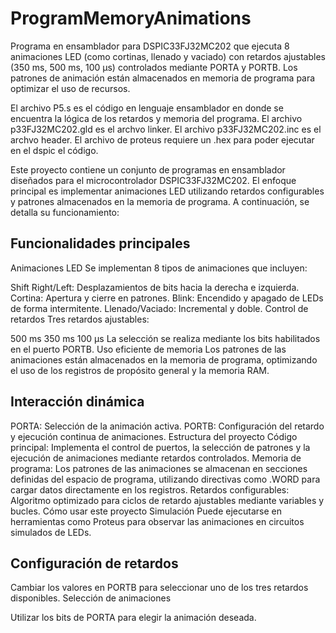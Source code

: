 # ProgramMemoryAnimations
Programa en ensamblador para DSPIC33FJ32MC202 que ejecuta 8 animaciones LED (como cortinas, llenado y vaciado) con retardos ajustables (350 ms, 500 ms, 100 µs) controlados mediante PORTA y PORTB. Los patrones de animación están almacenados en memoria de programa para optimizar el uso de recursos.

El archivo P5.s es el código en lenguaje ensamblador en donde se encuentra la lógica de los retardos y memoria del programa. El archivo p33FJ32MC202.gld es el archvo linker. El archivo p33FJ32MC202.inc es el archvo header. El archivo de proteus requiere un .hex para poder ejecutar en el dspic el código.

Este proyecto contiene un conjunto de programas en ensamblador diseñados para el microcontrolador DSPIC33FJ32MC202. El enfoque principal es implementar animaciones LED utilizando retardos configurables y patrones almacenados en la memoria de programa. A continuación, se detalla su funcionamiento:

## Funcionalidades principales
Animaciones LED
Se implementan 8 tipos de animaciones que incluyen:

Shift Right/Left: Desplazamientos de bits hacia la derecha e izquierda.
Cortina: Apertura y cierre en patrones.
Blink: Encendido y apagado de LEDs de forma intermitente.
Llenado/Vaciado: Incremental y doble.
Control de retardos
Tres retardos ajustables:

500 ms
350 ms
100 µs
La selección se realiza mediante los bits habilitados en el puerto PORTB.
Uso eficiente de memoria
Los patrones de las animaciones están almacenados en la memoria de programa, optimizando el uso de los registros de propósito general y la memoria RAM.

## Interacción dinámica

PORTA: Selección de la animación activa.
PORTB: Configuración del retardo y ejecución continua de animaciones.
Estructura del proyecto
Código principal: Implementa el control de puertos, la selección de patrones y la ejecución de animaciones mediante retardos controlados.
Memoria de programa: Los patrones de las animaciones se almacenan en secciones definidas del espacio de programa, utilizando directivas como .WORD para cargar datos directamente en los registros.
Retardos configurables: Algoritmo optimizado para ciclos de retardo ajustables mediante variables y bucles.
Cómo usar este proyecto
Simulación
Puede ejecutarse en herramientas como Proteus para observar las animaciones en circuitos simulados de LEDs.

## Configuración de retardos

Cambiar los valores en PORTB para seleccionar uno de los tres retardos disponibles.
Selección de animaciones

Utilizar los bits de PORTA para elegir la animación deseada.
